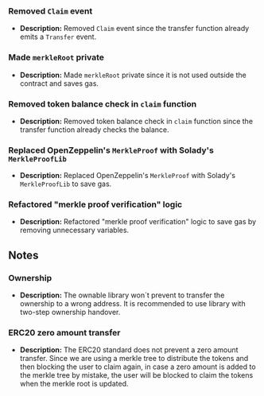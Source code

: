 ### Removed `Claim` event

- **Description:** Removed `Claim` event since the transfer function already emits a `Transfer` event.

### Made `merkleRoot` private

- **Description:** Made `merkleRoot` private since it is not used outside the contract and saves gas.

### Removed token balance check in `claim` function

- **Description:** Removed token balance check in `claim` function since the transfer function already checks the balance.

### Replaced OpenZeppelin's `MerkleProof` with Solady's `MerkleProofLib`

- **Description:** Replaced OpenZeppelin's `MerkleProof` with Solady's `MerkleProofLib` to save gas.

### Refactored "merkle proof verification" logic

- **Description:** Refactored "merkle proof verification" logic to save gas by removing unnecessary variables.

## Notes

### Ownership

- **Description:** The ownable library won´t prevent to transfer the ownership to a wrong address. It is recommended to use library with two-step ownership handover.

### ERC20 zero amount transfer

- **Description:** The ERC20 standard does not prevent a zero amount transfer. Since we are using a merkle tree to distribute the tokens and then blocking the user to claim again, in case a zero amount is added to the merkle tree by mistake, the user will be blocked to claim the tokens when the merkle root is updated.
